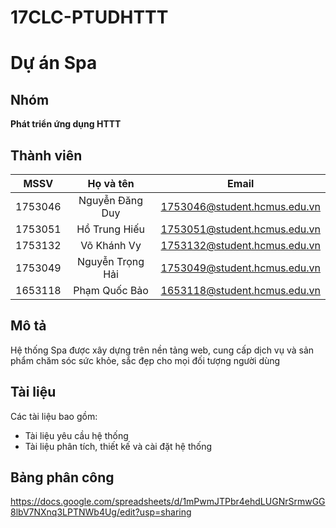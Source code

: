 # 17CLC-PTUDHTTT
# Dự án Spa

## Nhóm
**Phát triển ứng dụng HTTT**
## Thành viên
|MSSV|Họ và tên|Email|
|:---:|:---:|:---:|
|1753046|Nguyễn Đăng Duy|1753046@student.hcmus.edu.vn|
|1753051|Hồ Trung Hiếu|1753051@student.hcmus.edu.vn|
|1753132|Võ Khánh Vy|1753132@student.hcmus.edu.vn|
|1753049|Nguyễn Trọng Hải|1753049@student.hcmus.edu.vn|
|1653118|Phạm Quốc Bảo|1653118@student.hcmus.edu.vn|
## Mô tả
Hệ thống Spa được xây dựng trên nền tảng web, cung cấp dịch vụ và sản phẩm chăm sóc sức khỏe, sắc đẹp cho mọi đối tượng người dùng
## Tài liệu
Các tài liệu bao gồm:
* Tài liệu yêu cầu hệ thống
* Tài liệu phân tích, thiết kế và cài đặt hệ thống
## Bảng phân công
https://docs.google.com/spreadsheets/d/1mPwmJTPbr4ehdLUGNrSrmwGG8lbV7NXnq3LPTNWb4Ug/edit?usp=sharing
